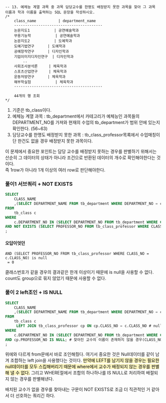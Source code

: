 ```
-- 13. 예체능 계열 과목 중 과목 담당교수를 한명도 배정받지 못한 과목을 찾아 그 과목 이름과 학과 이름을 출력하는 SQL 문장을 작성하시오.
/*
    class_name          | department_name
    ----------------------------------------
    논문지도1	        | 공연예술학과
    무용기능학	        | 공연예술학과
    논문지도2	        | 도예학과
    도예기법연구	    | 도예학과
    공예창작연구	    | 디자인학과
    기업이미지디자인연구  | 디자인학과
        ..
    사회조사분석론	    | 체육학과
    스포츠산업연구	    | 체육학과
    운동처방연구	    | 체육학과
    해부학실험	        | 체육학과   
    ----------------------------------------
    
    44개의 행 조회
*/
```

1. 기준은 tb_class이다.
2. 예체능 계열 과목 : tb_department에서 카테고리가 예체능인 과목들의 DEPARTMENT_NO를 가져와 현재의 수업의 tb_department가 범위 안에 있는지 확인한다. (56~63)
3. 담당교수를 한명도 배정받지 못한 과목 : tb_class_professor목록에서 수업매칭이 단 한건도 없을 경우 배정받지 못한 과목이다.

이 문제에서 중요한 포인트는 담당 교수를 배정받지 못하는 경우를 판별하기 위해서는 산순히 그 데이터의 상태가 아니라 조건으로 반환된 데이터의 개수로 확인해야한다는 것이다.  
즉 1row가 아니라 1개 이상의 여러 row로 판단해야한다.

### 풀이1 서브쿼리 + NOT EXISTS
```sql
SELECT
	CLASS_NAME
    ,(SELECT DEPARTMENT_NAME FROM tb_department WHERE DEPARTMENT_NO = c.DEPARTMENT_NO) AS department_name
FROM
	tb_class c
WHERE
	c.DEPARTMENT_NO IN (SELECT DEPARTMENT_NO FROM tb_department WHERE CATEGORY = "예체능")
AND NOT EXISTS (SELECT PROFESSOR_NO FROM tb_class_professor WHERE CLASS_NO = c.CLASS_NO)  # IS NULL하면 안됨, 결과같이 1행 이상이기 때문에
;
```

#### 오답이엇던
```
AND (SELECT PROFESSOR_NO FROM tb_class_professor WHERE CLASS_NO = c.CLASS_NO) is null
 = 0
```
클래스번호가 같을 경우의 결과같은 한개 이상이기 때문에 is null을 사용할 수 없다. count도 group으로 묶지 않았기 때문에 사용할 수 없다.



### 풀이 2  left조인 + IS NULL

```sql
SELECT
	CLASS_NAME
    ,(SELECT DEPARTMENT_NAME FROM tb_department WHERE DEPARTMENT_NO = c.DEPARTMENT_NO) AS department_name
FROM
	tb_class c
     LEFT JOIN tb_class_professor cp ON cp.CLASS_NO = c.CLASS_NO # null을포함하여 조인
WHERE
	c.DEPARTMENT_NO IN (SELECT DEPARTMENT_NO FROM tb_department WHERE CATEGORY = "예체능")
AND cp.PROFESSOR_NO IS NULL; # 찾아진 교수의 이름이 존재하지 않을 경우(CLASS_NO로 해도 됨)
;
```
위에와 다르게 from문에서 바로 조인해줬다. 여기서 중요한 것은 Null데이터를 같이 남겨 조합하는 left join을 사용했다는 것이다. <mark style="background: #FFF3A3A6;">만약에 LEFT를 남기지 않을 경우는 필요한 null데이터를 모두 스킵해버리기 때문에 where에서 교수가 배정되지 않는 경우를 판별해 낼 수 없다.</mark>
그리고 WHERE절에서 조합의 하나하나를 IS NULL로 처리하여 배절되지 않는 경우를 판별해낸다.


 배치된 교수가 없을 경우를 찾아내는 구문이 NOT EXISTS로 조금 더 직관적인 거 같아서 더 선호하는 쿼리긴 하다.





